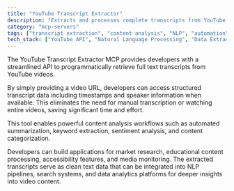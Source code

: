 ```yaml
---
title: "YouTube Transcript Extractor"
description: "Extracts and processes complete transcripts from YouTube videos using video URLs for content analysis without watching."
category: "mcp-servers"
tags: ["transcript extraction", "content analysis", "NLP", "automation", "video processing"]
tech_stack: ["YouTube API", "Natural Language Processing", "Data Extraction", "Content Analysis", "Automation Tools"]
---
```


The YouTube Transcript Extractor MCP provides developers with a streamlined API to programmatically retrieve full text transcripts from YouTube videos. 

By simply providing a video URL, developers can access structured transcript data including timestamps and speaker information when available. This eliminates the need for manual transcription or watching entire videos, saving significant time and effort.

This tool enables powerful content analysis workflows such as automated summarization, keyword extraction, sentiment analysis, and content categorization. 

Developers can build applications for market research, educational content processing, accessibility features, and media monitoring. The extracted transcripts serve as clean text data that can be integrated into NLP pipelines, search systems, and data analytics platforms for deeper insights into video content.